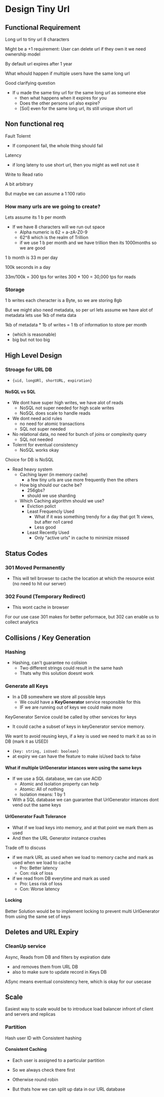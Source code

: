 # Design Tiny Url

## Functional Requirement

Long url to tiny url 8 characters

Might be a +1 requirement:
    User can delete url if they own it
    we need ownership model

By default url expires after 1 year

What whould happen if multiple users have the same long url

Good clarifying question

* If u made the same tiny url for the same long url as someone else
  * then what happens when it expires for you 
  * Does the other persons url also expire?
  * [Sol] even for the same long url, its still unique short url

## Non functional req

Fault Tolernt

* If component fail, the whole thing should fail

Latency

* if long lateny to use short url, then you might as well not use it

Write to Read ratio

A bit arbitrary

But maybe we can assume a 1:100 ratio

### How many urls are we going to create?

Lets assume its 1 b per month

* If we have 8 characters will we run out space
  * Alpha numeric is 62 = a-zA-Z0-9
  * 62^8 which is the realm of Trillion
  * if we use 1 b per month and we have trillion then its 1000months so we are good


1 b month is 33 m per day

100k seconds in a day

33m/100k = 300 tps for writes
300 * 100 = 30,000 tps for reads


### Storage

1 b writes
each cheracter is a Byte, so we are storing 8gb

But we might also need metadata, so per url lets assume we have alot of metadata lets use 1kb of meta data

1kb of metadata * 1b of writes = 1 tb of information to store per month
* (which is reasonable)
* big but not too big

## High Level Design

### Stroage for URL DB

- `{uid, longURl, shortURL, expiration}`

#### NoSQL vs SQL

* We dont have super high writes, we have alot of reads
  * NoSQL not super needed for high scale writes
  * NoSQL does scale to handle reads
* We dont need acid rules
  * no need for atomic transactions
  * SQL not super needed
* No relational data, no need for bunch of joins or complexity query
  * SQL not needed
* Tolernt for eventual consistency
  * NoSQL works okay

Choice for DB is NoSQL


* Read heavy system
  * Caching layer (in memory cache)
    * a few tiny urls are use more frequently then the others
  * How big should our cache be?
    * 256gbs?
    * should we use sharding
  * Which Caching algorithm should we use?
    * Eviction polict
    * Least Frequencly Used
      * What if it was something trendy for a day that got 1t views, but after no1 cared
      * Less good
    * Least Recently Used
      * Only "active urls" in cache to minimize missed
  
## Status Codes

### 301 Moved Permanently

- This will tell browser to cache the location at which the resource exist (no need to hit our server)

### 302 Found (Temporary Redirect)

- This wont cache in browser

For our use case 301 makes for better peformace, but 302 can enable us to collect analytics

## Collisions / Key Generation

### Hashing

* Hashing, can't guarantee no colision
  * Two different strings could result in the same hash
  * Thats why this solution doesnt work
  
### Generate all Keys

* In a DB somewhere we store all possible keys
  * We could have a **KeyGenerator** service responsible for this
  * IF we are running out of keys we could make more
  
KeyGenerator Service could be called by other services for keys

* It could cache a subset of keys in keyGenerator service memory.

We want to avoid reusing keys, if a key is used we need to mark it as so in DB (mark it as USED)

* `{key: string, isUsed: boolean}`
* at expiry we can have the feature to make isUsed back to false

#### What if multiple UrlGenerator intances were using the same keys

* If we use a SQL database, we can use ACID
  * Atomic and Isolation property can help
  * Atomic: All of nothing
  * Isolation means: 1 by 1
* With a SQL database we can guarantee that UrlGenerator intances dont vend out the same keys

#### UrlGenerator Fault Tolerance

* What if we load keys into memory, and at that point we mark them as used
* And then the URL Generator instance crashes 

Trade off to discuss

* if we mark URL as used when we load to memory cache and mark as used when we load to cache
  * Pro: Better latency
  * Con: risk of loss
* if we read from DB everytime and mark as used 
  * Pro: Less risk of loss
  * Con: Worse latency

#### Locking

Better Solution would be to implement locking to prevent multi UrlGenerator from using the same set of keys

## Deletes and URL Expiry

### CleanUp service

Async, Reads from DB and filters by expiration date

* and removes them from URL DB
* also to make sure to update record in Keys DB

ASync means eventual consistency here, which is okay for our usecase

## Scale

Easiest way to scale would be to introduce load balancer infront of client and servers and replicas


### Partition

Hash user ID with Consistent hashing

#### Consistent Caching

* Each user is assigned to a particular partition
* So we always check there first
* Otherwise round robin

* But thats how we can split up data in our URL database